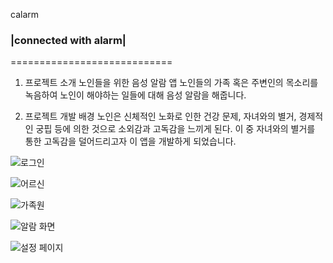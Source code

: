 calarm   
### |connected with alarm|
============================


1. 프로젝트 소개
  노인들을 위한 음성 알람 앱
  노인들의 가족 혹은 주변인의 목소리를 녹음하여 노인이 해야하는 일들에 대해 음성 알람을 해줍니다.

2. 프로젝트 개발 배경
  노인은 신체적인 노화로 인한 건강 문제, 자녀와의 별거, 경제적인 궁핍 등에 의한 것으로 소외감과 고독감을 느끼게 된다. 이 중 자녀와의 별거를 통한 고독감을 덜어드리고자 이 앱을 개발하게 되었습니다.


![로그인](https://user-images.githubusercontent.com/63987139/132131554-00fe49e3-1ca2-4137-8d13-08b761e9e70f.png)

![어르신](https://user-images.githubusercontent.com/63987139/132131590-d5732480-2dc8-4ec0-ba9c-9314afdc0e69.png)

![가족원](https://user-images.githubusercontent.com/63987139/132131594-8284f606-2578-4110-ac50-bfc1e620d9db.png)

![알람 화면](https://user-images.githubusercontent.com/63987139/132131601-797714dc-d32a-4545-bf01-53cd4256595c.png)

![설정 페이지](https://user-images.githubusercontent.com/63987139/132131598-05fe6659-bc08-4bfc-a6f0-5fc567a3194b.png)
